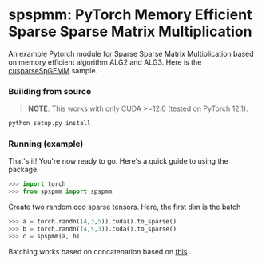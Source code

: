 # spspmm: PyTorch Memory Efficient Sparse Sparse Matrix Multiplication


An example Pytorch module for Sparse Sparse Matrix Multiplication based on memory efficient algorithm ALG2 and ALG3.
Here is the [cusparseSpGEMM](https://github.com/NVIDIA/CUDALibrarySamples/tree/master/cuSPARSE/spgemm_mem) sample.

### Building from source

> **NOTE**: This works with only CUDA >=12.0 (tested on PyTorch 12.1).

```python
python setup.py install
```

### Running (example)

That's it! You're now ready to go. Here's a quick guide to using the package.

```python
>>> import torch
>>> from spspmm import spspmm
```

Create two random coo sparse tensors. Here, the first dim is the batch

```python
>>> a = torch.randn((4,3,5)).cuda().to_sparse()
>>> b = torch.randn((4,5,3)).cuda().to_sparse()
>>> c = spspmm(a, b)
```

Batching works based on concatenation based on [this](https://github.com/pytorch/pytorch/issues/14489#issuecomment-744523775) .
